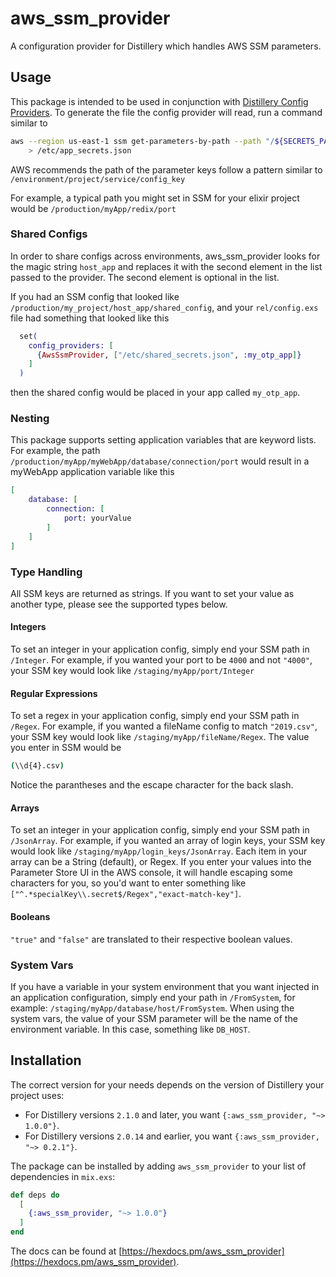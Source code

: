 # aws_ssm_provider

A configuration provider for Distillery which handles AWS SSM parameters.

## Usage

This package is intended to be used in conjunction with [Distillery Config Providers](https://hexdocs.pm/distillery/config/runtime.html#config-providers).
To generate the file the config provider will read, run a command similar to

```bash
aws --region us-east-1 ssm get-parameters-by-path --path "/${SECRETS_PATH}/YOUR_PROJECT/" --recursive --with-decryption --query "Parameters[]" \
    > /etc/app_secrets.json
```

AWS recommends the path of the parameter keys follow a pattern similar to `/environment/project/service/config_key`

For example, a typical path you might set in SSM for your elixir project would be `/production/myApp/redix/port`

### Shared Configs

In order to share configs across environments, aws_ssm_provider looks for the magic string `host_app` and replaces it with the second element in the list passed to the provider. The second element is optional in the list.

If you had an SSM config that looked like `/production/my_project/host_app/shared_config`, and your `rel/config.exs` file had something that looked like this

```elixir
  set(
    config_providers: [
      {AwsSsmProvider, ["/etc/shared_secrets.json", :my_otp_app]}
    ]
  )
```

then the shared config would be placed in your app called `my_otp_app`.

### Nesting

This package supports setting application variables that are keyword lists. For example, the path `/production/myApp/myWebApp/database/connection/port` would result in a myWebApp application variable like this

```elixir
[
    database: [
        connection: [
            port: yourValue
        ]
    ]
]
```

### Type Handling

All SSM keys are returned as strings. If you want to set your value as another type, please see the supported types below.

#### Integers

To set an integer in your application config, simply end your SSM path in `/Integer`. For example, if you wanted your port to be `4000` and not `"4000"`, your SSM key would look like `/staging/myApp/port/Integer`

#### Regular Expressions

To set a regex in your application config, simply end your SSM path in `/Regex`. For example, if you wanted a fileName config to match `"2019.csv"`, your SSM key would look like `/staging/myApp/fileName/Regex`. The value you enter in SSM would be

```bash
(\\d{4}.csv)
```

Notice the parantheses and the escape character for the back slash.

#### Arrays

To set an integer in your application config, simply end your SSM path in `/JsonArray`. For example, if you wanted an array of login keys, your SSM key would look like `/staging/myApp/login_keys/JsonArray`. Each item in your array can be a String (default), or Regex. If you enter your values into the Parameter Store UI in the AWS console, it will handle escaping some characters for you, so you'd want to enter something like `["^.*specialKey\\.secret$/Regex","exact-match-key"]`.

#### Booleans

`"true"` and `"false"` are translated to their respective boolean values.

### System Vars

If you have a variable in your system environment that you want injected in an application configuration, simply end your path in `/FromSystem`, for example: `/staging/myApp/database/host/FromSystem`. When using the system vars, the value of your SSM parameter will be the name of the environment variable. In this case, something like `DB_HOST`.

## Installation

The correct version for your needs depends on the version of Distillery your project uses:

- For Distillery versions `2.1.0` and later, you want `{:aws_ssm_provider, "~> 1.0.0"}`.
- For Distillery versions `2.0.14` and earlier, you want `{:aws_ssm_provider, "~> 0.2.1"}`.

The package can be installed by adding `aws_ssm_provider` to your list of dependencies in `mix.exs`:

```elixir
def deps do
  [
    {:aws_ssm_provider, "~> 1.0.0"}
  ]
end
```

The docs can be found at [https://hexdocs.pm/aws_ssm_provider](https://hexdocs.pm/aws_ssm_provider).
